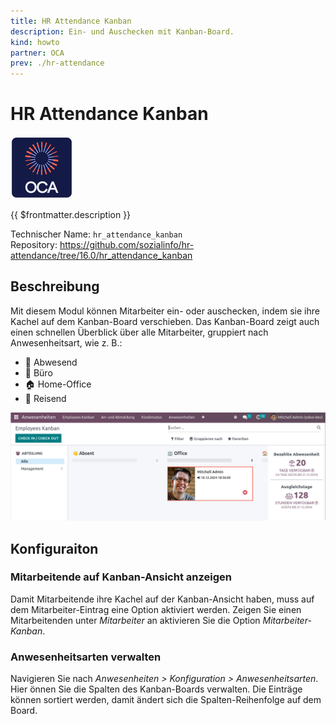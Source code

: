 ```yaml
---
title: HR Attendance Kanban
description: Ein- und Auschecken mit Kanban-Board.
kind: howto
partner: OCA
prev: ./hr-attendance
---
```


# HR Attendance Kanban

![icon_oca_app](attachments/icon_oca_app.png)

{{ $frontmatter.description }}

Technischer Name: `hr_attendance_kanban`\
Repository: <https://github.com/sozialinfo/hr-attendance/tree/16.0/hr_attendance_kanban>

## Beschreibung

Mit diesem Modul können Mitarbeiter ein- oder auschecken, indem sie ihre Kachel auf dem Kanban-Board verschieben. Das Kanban-Board zeigt auch einen schnellen Überblick über alle Mitarbeiter, gruppiert nach Anwesenheitsart, wie z. B.:

- 👋 Abwesend
- 🏢 Büro
- 🏠 Home-Office
- 🚋 Reisend

![](attachments/HR%20Attendance%20Kanban.png)

## Konfiguraiton

### Mitarbeitende auf Kanban-Ansicht anzeigen

Damit Mitarbeitende ihre Kachel auf der Kanban-Ansicht haben, muss auf dem Mitarbeiter-Eintrag eine Option aktiviert werden. Zeigen Sie einen Mitarbeitenden unter _Mitarbeiter_ an aktivieren Sie die Option _Mitarbeiter-Kanban_.

### Anwesenheitsarten verwalten

Navigieren Sie nach _Anwesenheiten > Konfiguration > Anwesenheitsarten_. Hier önnen Sie die Spalten des Kanban-Boards verwalten. Die Einträge können sortiert werden, damit ändert sich die Spalten-Reihenfolge auf dem Board.
